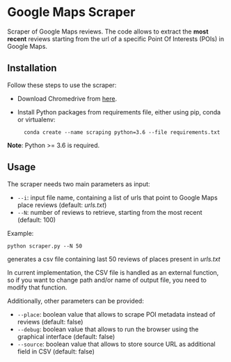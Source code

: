 # Google Maps Scraper
Scraper of Google Maps reviews.
The code allows to extract the **most recent** reviews starting from the url of a specific Point Of Interests (POIs) in Google Maps.


## Installation
Follow these steps to use the scraper:
- Download Chromedrive from [here](https://chromedriver.storage.googleapis.com/index.html?path=2.45/).
- Install Python packages from requirements file, either using pip, conda or virtualenv:

        conda create --name scraping python=3.6 --file requirements.txt

**Note**: Python >= 3.6 is required.

## Usage
The scraper needs two main parameters as input:
- `--i`: input file name, containing a list of urls that point to Google Maps place reviews (default: _urls.txt_)
- `--N`: number of reviews to retrieve, starting from the most recent (default: 100)

Example:

  `python scraper.py --N 50`

generates a csv file containing last 50 reviews of places present in _urls.txt_

In current implementation, the CSV file is handled as an external function, so if you want to change path and/or name of output file, you need to modify that function.

Additionally, other parameters can be provided:
- `--place`: boolean value that allows to scrape POI metadata instead of reviews (default: false)
- `--debug`: boolean value that allows to run the browser using the graphical interface (default: false)
- `--source`: boolean value that allows to store source URL as additional field in CSV (default: false)
